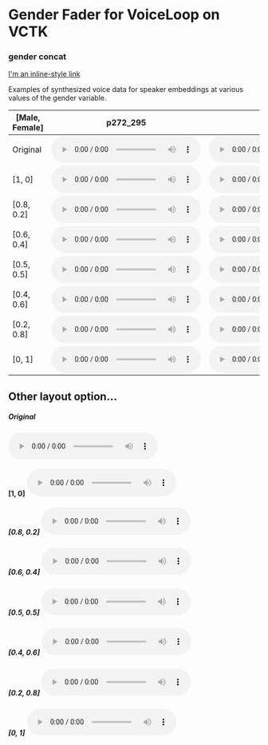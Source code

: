 
# Gender Fader for VoiceLoop on VCTK 
### gender concat

[I'm an inline-style link](fader_gender_p272.md)

Examples of synthesized voice data for speaker embeddings at various values of the gender variable.

| [Male, Female] | p272_295 | p253_104 | p298_392 |
| --- | --- | --- | --- |
| Original | <audio src="audio/fader_networks/p272_295_45_orig.wav" controls></audio> | <audio src="audio/fader_networks/p253_104_26_orig.wav" controls></audio> | <audio src="audio/fader_networks/p298_392_66_orig.wav" controls></audio> |
| [1, 0] | <audio src="audio/fader_networks/p272_295_45_gender_concat_1_0.wav" controls></audio> | <audio src="audio/fader_networks/p253_104_26_gender_concat_1_0.wav" controls></audio> | <audio src="audio/fader_networks/p298_392_66_gender_concat_1_0.wav" controls></audio> |
| [0.8, 0.2] | <audio src="audio/fader_networks/p272_295_45_gender_concat_0.8_0.2.wav" controls></audio> | <audio src="audio/fader_networks/p253_104_26_gender_concat_0.8_0.2.wav" controls></audio> | <audio src="audio/fader_networks/p298_392_66_gender_concat_0.8_0.2.wav" controls></audio> |
| [0.6, 0.4] |<audio src="audio/fader_networks/p272_295_45_gender_concat_0.6_0.4.wav" controls></audio> | <audio src="audio/fader_networks/p253_104_26_gender_concat_0.6_0.4.wav" controls></audio> | <audio src="audio/fader_networks/p298_392_66_gender_concat_0.6_0.4.wav" controls></audio> |
| [0.5, 0.5] |<audio src="audio/fader_networks/p272_295_45_gender_concat_0.5_0.5.wav" controls></audio> | <audio src="audio/fader_networks/p253_104_26_gender_concat_0.5_0.5.wav" controls></audio> | <audio src="audio/fader_networks/p298_392_66_gender_concat_0.5_0.5.wav" controls></audio> |
| [0.4, 0.6] |<audio src="audio/fader_networks/p272_295_45_gender_concat_0.4_0.6.wav" controls></audio> | <audio src="audio/fader_networks/p253_104_26_gender_concat_0.4_0.6.wav" controls></audio> | <audio src="audio/fader_networks/p298_392_66_gender_concat_0.4_0.6.wav" controls></audio> |
| [0.2, 0.8] |<audio src="audio/fader_networks/p272_295_45_gender_concat_0.2_0.8.wav" controls></audio> | <audio src="audio/fader_networks/p253_104_26_gender_concat_0.2_0.8.wav" controls></audio> | <audio src="audio/fader_networks/p298_392_66_gender_concat_0.2_0.8.wav" controls></audio> |
| [0, 1] |<audio src="audio/fader_networks/p272_295_45_gender_concat_0_1.wav" controls></audio> | <audio src="audio/fader_networks/p253_104_26_gender_concat_0_1.wav" controls></audio> | <audio src="audio/fader_networks/p298_392_66_gender_concat_1_0.wav" controls></audio> |

## Other layout option...
##### Original
<audio src="audio/fader_networks/p272_295_45_orig.wav" controls></audio>

#### [1, 0] <audio src="audio/fader_networks/p272_295_45_gender_concat_1_0.wav" controls></audio>

##### [0.8, 0.2] <audio src="audio/fader_networks/p272_295_45_gender_concat_0.8_0.2.wav" controls></audio>

##### [0.6, 0.4] <audio src="audio/fader_networks/p272_295_45_gender_concat_0.6_0.4.wav" controls></audio>

##### [0.5, 0.5] <audio src="audio/fader_networks/p272_295_45_gender_concat_0.5_0.5.wav" controls></audio>

##### [0.4, 0.6] <audio src="audio/fader_networks/p272_295_45_gender_concat_0.4_0.6.wav" controls></audio>

##### [0.2, 0.8] <audio src="audio/fader_networks/p272_295_45_gender_concat_0.2_0.8.wav" controls></audio>

##### [0, 1] <audio src="audio/fader_networks/p272_295_45_gender_concat_0_1.wav" controls></audio>
